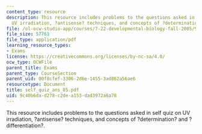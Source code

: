 ```yaml
---
content_type: resource
description: This resource includes problems to the questions asked in self quiz on
  UV irradiation, ?antisense? techniques, and concepts of ?determination? and ?differentiation?.
file: /ol-ocw-studio-app/courses/7-22-developmental-biology-fall-2005/9c40b6dad278c2dea153dad3972a6a78_self_quiz_ans_05.pdf
file_size: 57761
file_type: application/pdf
learning_resource_types:
- Exams
license: https://creativecommons.org/licenses/by-nc-sa/4.0/
ocw_type: OCWFile
parent_title: Exams
parent_type: CourseSection
parent_uid: 00f8cfef-3306-2d6e-1455-3ad862a56ae6
resourcetype: Document
title: self_quiz_ans_05.pdf
uid: 9c40b6da-d278-c2de-a153-dad3972a6a78
---
```

This resource includes problems to the questions asked in self quiz on UV irradiation, ?antisense? techniques, and concepts of ?determination? and ?differentiation?.